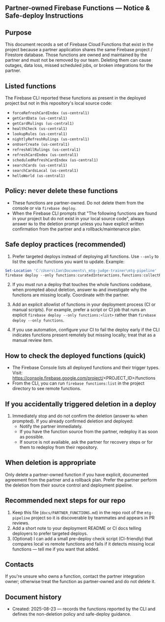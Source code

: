 ## Partner-owned Firebase Functions — Notice & Safe-deploy Instructions

Purpose
-------
This document records a set of Firebase Cloud Functions that exist in the project because a partner application shares the same Firebase project / Firestore database. Those functions are owned and maintained by the partner and must not be removed by our team. Deleting them can cause outages, data loss, missed scheduled jobs, or broken integrations for the partner.

Listed functions
----------------
The Firebase CLI reported these functions as present in the deployed project but not in this repository's local source code:

- `forceRefreshCardIndex (us-central1)`
- `getCardData (us-central1)`
- `getCardRulings (us-central1)`
- `healthCheck (us-central1)`
- `lookupRules (us-central1)`
- `nightlyRefreshRulings (us-central1)`
- `onUserCreate (us-central1)`
- `refreshAllRulings (us-central1)`
- `refreshCardIndex (us-central1)`
- `scheduledRefreshCardIndex (us-central1)`
- `searchCards (us-central1)`
- `searchCardsLocal (us-central1)`
- `helloWorld (us-central1)`

Policy: never delete these functions
----------------------------------
- These functions are partner-owned. Do not delete them from the console or via `firebase deploy`.
- When the Firebase CLI prompts that "The following functions are found in your project but do not exist in your local source code", always answer `No` to the deletion prompt unless you have explicit written confirmation from the partner and a rollback/maintenance plan.

Safe deploy practices (recommended)
----------------------------------
1. Prefer targeted deploys instead of deploying all functions. Use `--only` to list the specific functions you want to update. Example:

```powershell
Set-Location 'C:\Users\Ian\Documents\_mtg-judge-trainer\mtg-pipeline'
firebase deploy --only functions:curatedInteractions,functions:collectRedditMTGData,functions:setPipelineReaderClaim
```

2. If you must run a deploy that touches the whole functions codebase, when prompted about deletion, answer `No` and investigate why the functions are missing locally. Coordinate with the partner.

3. Add an explicit allowlist of functions in your deployment process (CI or manual scripts). For example, prefer a script or CI job that runs an explicit `firebase deploy --only functions:<list>` rather than `firebase deploy --only functions`.

4. If you use automation, configure your CI to fail the deploy early if the CLI indicates functions present remotely but missing locally; treat that as a manual review item.

How to check the deployed functions (quick)
-----------------------------------------
- The Firebase Console lists all deployed functions and their trigger types. Visit: https://console.firebase.google.com/project/<PROJECT_ID>/functions
- From the CLI, you can run `firebase functions:list` in the project directory to see remote functions.

If you accidentally triggered deletion in a deploy
------------------------------------------------
1. Immediately stop and do not confirm the deletion (answer `No` when prompted). If you already confirmed deletion and deployed:
   - Notify the partner immediately.
   - If you have the function source from the partner, redeploy it as soon as possible.
   - If source is not available, ask the partner for recovery steps or for them to redeploy from their repository.

When deletion is appropriate
---------------------------
Only delete a partner-owned function if you have explicit, documented agreement from the partner and a rollback plan. Prefer the partner perform the deletion from their source control and deployment pipeline.

Recommended next steps for our repo
-----------------------------------
1. Keep this file (`docs/PARTNER_FUNCTIONS.md`) in the repo root of the `mtg-pipeline` project so it is discoverable by teammates and appears in PR reviews.
2. Add a short note to your deployment README or CI docs telling deployers to prefer targeted deploys.
3. (Optional) I can add a small pre-deploy check script (CI-friendly) that compares local vs remote functions and fails if it detects missing local functions — tell me if you want that added.

Contacts
--------
If you're unsure who owns a function, contact the partner integration owner; otherwise treat the function as partner-owned and do not delete it.

Document history
----------------
- Created: 2025-08-23 — records the functions reported by the CLI and defines the non-deletion policy and safe-deploy guidance.
